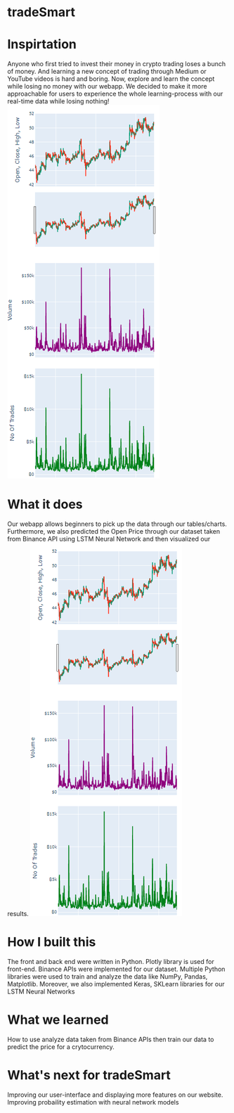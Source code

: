 # tradeSmart

# Inspirtation
Anyone who first tried to invest their money in crypto trading loses a bunch of money. And learning a new concept of trading through Medium or YouTube videos is hard and boring. Now, explore and learn the concept while losing no money with our webapp.
We decided to make it more approachable for users to experience the whole learning-process with our real-time data while losing nothing!
![Visualization](https://github.com/tea-win/tradeSmart/blob/master/demo2.png)

# What it does
Our webapp allows beginners to pick up the data through our tables/charts. Furthermore, we also predicted the Open Price through our dataset taken from Binance API using LSTM Neural Network and then visualized our results.
![Prediction](https://github.com/tea-win/tradeSmart/blob/master/image.png)


# How I built this
The front and back end were written in Python. Plotly library is used for front-end. Binance APIs were implemented for our dataset. Multiple Python libraries were used to train and analyze the data like NumPy, Pandas, Matplotlib. Moreover, we also implemented Keras, SKLearn libraries for our LSTM Neural Networks

# What we learned
How to use analyze data taken from Binance APIs then train our data to predict the price for a crytocurrency.

# What's next for tradeSmart
Improving our user-interface and displaying more features on our website. 
Improving probaility estimation with neural network models
